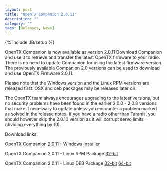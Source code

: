 ```yaml
---
layout: post
title: "OpenTX Companion 2.0.11"
description: ""
category: ""
tags: [Releases, News]
---
```

{% include JB/setup %}

OpenTX Companion is now available as version 2.0.11 
Download Companion and use it to retrieve and transfer the latest OpenTX firmware to your radio.
There is no need to update Companion for using the latest firmware version. The previously available Companion 2.0 versions can be used to download and use OpenTX Firmware 2.0.11.

Please note that the Windows version and the Linux RPM versions are released first. OSX and deb packages may be released later on.

The OpenTX team always encourages upgrading to the latest versions, but no security problems have been found in the earlier 2.0.0 - 2.0.8 versions that make it necessary to update unless you encounter a problem marked as solved in the release notes. If you have a radio other than Taranis, you should however skip the 2.0.10 version as it will corrupt servo limits (dividing everything by 10). 

Download links:

[OpenTX Companion 2.0.11 - Windows Installer](http://downloads-20.open-tx.org/companion/companionInstall_2.0.11.exe)

<!-- [OpenTX Companion 2.0.11 - Mac OS X Application](http://downloads-20.open-tx.org/companion/companion-macosx-2.0.11.dmg) -->

OpenTX Companion 2.0.11 - Linux RPM Package [32-bit](http://downloads-20.open-tx.org/companion/companion-2.0.11-i686.rpm)

OpenTX Companion 2.0.11 - Linux DEB Package [32-bit](http://downloads-20.open-tx.org/companion/companion_2.0.11_i386.deb) [64-bit](http://downloads-20.open-tx.org/companion/companion_2.0.11_amd64.deb)
